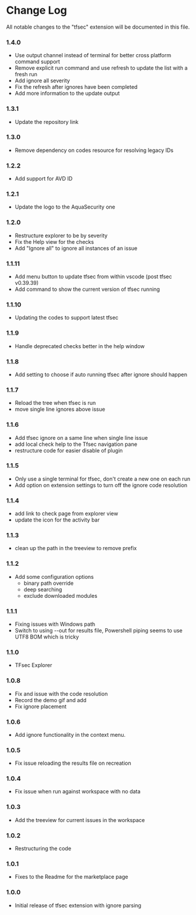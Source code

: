 # Change Log

All notable changes to the "tfsec" extension will be documented in this file.

### 1.4.0
- Use output channel instead of terminal for better cross platform command support
- Remove explicit run command and use refresh to update the list with a fresh run
- Add ignore all severity
- Fix the refresh after ignores have been completed
- Add more information to the update output  
  
### 1.3.1
- Update the repository link

### 1.3.0
- Remove dependency on codes resource for resolving legacy IDs

### 1.2.2
- Add support for AVD ID

### 1.2.1
- Update the logo to the AquaSecurity one

### 1.2.0
- Restructure explorer to be by severity
- Fix the Help view for the checks
- Add "Ignore all" to ignore all instances of an issue

### 1.1.11
- Add menu button to update tfsec from within vscode (post tfsec v0.39.39)
- Add command to show the current version of tfsec running

### 1.1.10
- Updating the codes to support latest tfsec

### 1.1.9
- Handle deprecated checks better in the help window

### 1.1.8
- Add setting to choose if auto running tfsec after ignore should happen

### 1.1.7
- Reload the tree when tfsec is run
- move single line ignores above issue

### 1.1.6
- Add tfsec ignore on a same line when single line issue
- add local check help to the Tfsec navigation pane
- restructure code for easier disable of plugin

### 1.1.5
- Only use a single terminal for tfsec, don't create a new one on each run
- Add option on extension settings to turn off the ignore code resolution

### 1.1.4
- add link to check page from explorer view
- update the icon for the activity bar

### 1.1.3
- clean up the path in the treeview to remove prefix

### 1.1.2
- Add some configuration options
  - binary path override
  - deep searching
  - exclude downloaded modules

### 1.1.1
- Fixing issues with Windows path
- Switch to using --out for results file, Powershell piping seems to use UTF8 BOM which is tricky

### 1.1.0
- TFsec Explorer

### 1.0.8
- Fix and issue with the code resolution
- Record the demo gif and add
- Fix ignore placement

### 1.0.6
- Add ignore functionality in the context menu.

### 1.0.5
- Fix issue reloading the results file on recreation

### 1.0.4 
- Fix issue when run against workspace with no data

### 1.0.3
- Add the treeview for current issues in the workspace

### 1.0.2
- Restructuring the code

### 1.0.1
- Fixes to the Readme for the marketplace page

### 1.0.0
- Initial release of tfsec extension with ignore parsing
